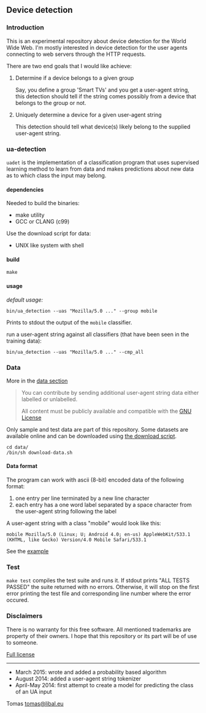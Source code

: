 ## Device detection

### Introduction

This is an experimental repository about device detection for the World Wide
Web. I'm mostly interested in device detection for the user agents connecting
to web servers through the HTTP requests.

There are two end goals that I would like achieve:

1. Determine if a device belongs to a given group

   Say, you define a group 'Smart TVs' and you get a user-agent string, this
   detection should tell if the string comes possibly from a device that belongs to
   the group or not.

2. Uniquely determine a device for a given user-agent string

   This detection should tell what device(s) likely belong to the supplied user-agent
   string.
   
### ua-detection

`uadet` is the implementation of a classification program that uses supervised
learning method to learn from data and makes predictions about new data as to which
class the input may belong. 

#### dependencies

Needed to build the binaries:

- make utility
- GCC or CLANG (c99)

Use the download script for data:

- UNIX like system with shell

#### build

    make

#### usage

*default usage:*

    bin/ua_detection --uas "Mozilla/5.0 ..." --group mobile
    
Prints to stdout the output of the `mobile` classifier.

run a user-agent string against all classifiers (that have been seen in the training data):

    bin/ua_detection --uas "Mozilla/5.0 ..." --cmp_all

### Data

More in the [data section](data/)

> You can contribute by sending additional user-agent string data either 
> labelled or unlabelled. 
>  
> All content must be publicly available and compatible with the [GNU License](LICENSE)

Only sample and test data are part of this repository. Some datasets are
available online and can be downloaded using [the download script](data/download-data.sh).

    cd data/
    /bin/sh download-data.sh

#### Data format

The program can work with ascii (8-bit) encoded data of the following format:

1. one entry per line terminated by a new line character
2. each entry has a one word label separated by a space character from the user-agent string following the label

A user-agent string with a class "mobile" would look like this:

    mobile Mozilla/5.0 (Linux; U; Android 4.0; en-us) AppleWebKit/533.1 (KHTML, like Gecko) Version/4.0 Mobile Safari/533.1

See the [example](data/uas_with_class.txt) 
      
### Test

`make test` compiles the test suite and runs it. If stdout prints "ALL TESTS
PASSED" the suite returned with no errors. Otherwise, it will stop on the first
error printing the test file and corresponding line number where the error
occured.

### Disclaimers

There is no warranty for this free software. All mentioned trademarks are property
of their owners. I hope that this repository or its part will be of use to someone.

[Full license](https://github.com/tomaslibal/ua-detection/blob/master/LICENSE)

---

- March 2015: wrote and added a probability based algorithm
- August 2014: added a user-agent string tokenizer
- April-May 2014: first attempt to create a model for predicting the class of an UA input

Tomas <tomas@libal.eu>
